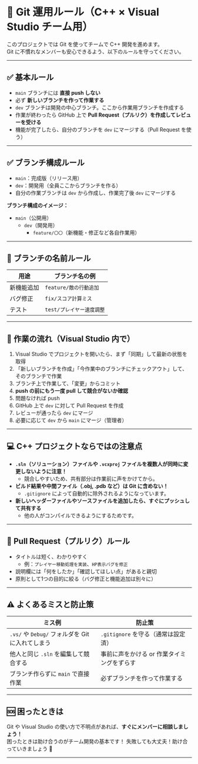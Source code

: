 # 📘 Git 運用ルール（C++ × Visual Studio チーム用）

このプロジェクトでは Git を使ってチームで C++ 開発を進めます。  
Git に不慣れなメンバーも安心できるよう、以下のルールを守ってください。

---

## ✅ 基本ルール

- `main` ブランチには **直接 push しない**
- 必ず **新しいブランチを作って作業する**
- `dev` ブランチは開発の中心ブランチ。ここから作業用ブランチを作成する
- 作業が終わったら GitHub 上で **Pull Request（プルリク）を作成してレビューを受ける**
- 機能が完了したら、自分のブランチを `dev` にマージする（Pull Request を使う）

---

## ✅ ブランチ構成ルール

- `main`：完成版（リリース用）
- `dev`：開発用（全員ここからブランチを作る）
- 自分の作業ブランチは `dev` から作成し、作業完了後 `dev` にマージする

**ブランチ構成のイメージ：**
- `main`（公開用）
  - `dev`（開発用）
    - `feature/〇〇`（新機能・修正など各自作業用）

---

## 🌱 ブランチの名前ルール

| 用途           | ブランチ名の例             |
|----------------|-----------------------------|
| 新機能追加     | `feature/敵の行動追加`      |
| バグ修正       | `fix/スコア計算ミス`        |
| テスト         | `test/プレイヤー速度調整`   |

---

## 🔄 作業の流れ（Visual Studio 内で）

1. Visual Studio でプロジェクトを開いたら、まず「同期」して最新の状態を取得
2. 「新しいブランチを作成」「今作業中のブランチにチェックアウト」して、そのブランチで作業
3. ブランチ上で作業して、「変更」からコミット
4. **push の前にもう一度 pull して競合がないか確認**
5. 問題なければ push
6. GitHub 上で `dev` に対して Pull Request を作成
7. レビューが通ったら `dev` にマージ
8. 必要に応じて `dev` から `main` にマージ（管理者）

---

## 💻 C++ プロジェクトならではの注意点

- **`.sln`（ソリューション）ファイルや `.vcxproj` ファイルを複数人が同時に変更しないように注意！**
  - 競合しやすいため、共有部分は作業前に声をかけてから。
- **ビルド結果や中間ファイル（.obj, .pdb など）は Git に含めない！**
  - `.gitignore` によって自動的に除外されるようになっています。
- **新しいヘッダーファイルやソースファイルを追加したら、すぐにプッシュして共有する**
  - 他の人がコンパイルできるようにするためです。

---

## 📌 Pull Request（プルリク）ルール

- タイトルは短く、わかりやすく
  - 例：`プレイヤー移動処理を実装`、`HP表示バグを修正`
- 説明欄には「何をしたか」「確認してほしい点」があると親切
- 原則として1つの目的に絞る（バグ修正と機能追加は別々に）

---

## ⚠️ よくあるミスと防止策

| ミス例                               | 防止策                                         |
|--------------------------------------|------------------------------------------------|
| `.vs/` や `Debug/` フォルダを Git に入れてしまう | `.gitignore` を守る（通常は設定済）           |
| 他人と同じ `.sln` を編集して競合する           | 事前に声をかける or 作業タイミングをずらす     |
| ブランチ作らずに `main` で直接作業             | 必ずブランチを作って作業する                   |

---

## 🆘 困ったときは

Git や Visual Studio の使い方で不明点があれば、**すぐにメンバーに相談しましょう！**  
困ったときは助け合うのがチーム開発の基本です！
失敗しても大丈夫！助け合っていきましょう 💪

---
